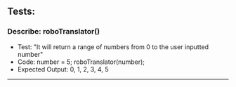 ## Tests:

### Describe: roboTranslator()

* Test: "It will return a range of numbers from 0 to the user inputted number"
* Code: number = 5; roboTranslator(number);
* Expected Output: 0, 1, 2, 3, 4, 5

- - -